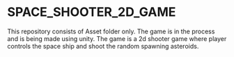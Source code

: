 # SPACE_SHOOTER_2D_GAME

This repository consists of Asset folder only. The game is in the process and is being made using unity. The game is a 2d shooter game where player controls the space ship and shoot the random spawning asteroids.
